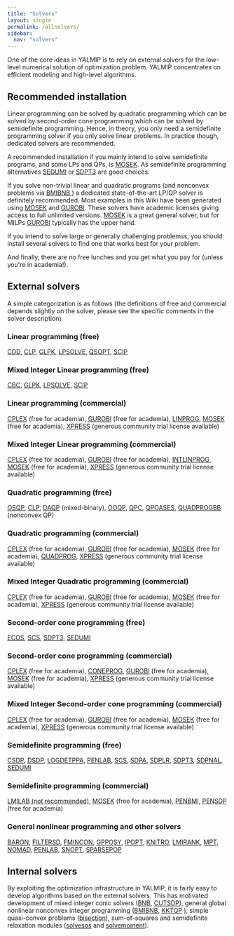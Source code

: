 ```yaml
---
title: "Solvers"
layout: single
permalink: /allsolvers/
sidebar:
  nav: "solvers"
---
```


One of the core ideas in YALMIP is to rely on external solvers for the low-level numerical solution of optimization problem. YALMIP concentrates on efficient modeling and high-level algorithms.

## Recommended installation

Linear programming can be solved by quadratic programming which can be solved by second-order cone programming which can be solved by semidefinite programming. Hence, in theory, you only need a semidefinite programming solver if you only solve linear problems. In practice though, dedicated solvers are recommended.

A recommended installation if you mainly intend to solve semidefinite programs, and some LPs and QPs, is [MOSEK](/solver/mosek). As semidefinite programming alternatives [SEDUMI](/solver/sedumi) or [SDPT3](/solver/sdpt3) are good choices.

If you solve non-trivial linear and quadratic programs (and nonconvex problems via [BMIBNB](/solver/bmibnb),) a dedicated state-of-the-art LP/QP solver is definitely recommended. Most examples in this Wiki have been generated using [MOSEK](/solver/mosek) and [GUROBI](/solver/gurobi). These solvers have academic licenses giving access to full unlimited versions. [MOSEK](/solver/mosek) is a great general solver, but for MILPs [GUROBI](/solver/gurobi) typically has the upper hand.

If you intend to solve large or generally challenging problemss, you should install several solvers to find one that works best for your problem.

And finally, there are no free lunches and you get what you pay for (unless you're in academia!).

## External solvers

A simple categorization is as follows (the definitions of free and commercial depends slightly on the solver, please see the specific comments in the solver description)

### Linear programming (free)
[CDD](/solver/cdd), [CLP](/solver/clp), [GLPK](/solver/glpk), [LPSOLVE](/solver/lpsolve), [QSOPT](/solver/qsopt), [SCIP](/solver/scip)

### Mixed Integer Linear programming (free)
[CBC](/solver/cbc), [GLPK](/solver/glpk), [LPSOLVE](/solver/lpsolve), [SCIP](/solver/scip)

### Linear programming (commercial)
[CPLEX](/solver/cplex) (free for academia), [GUROBI](/solver/gurobi) (free for academia), [LINPROG](/solver/linprog), [MOSEK](/solver/mosek) (free for academia), [XPRESS](/solver/xpress)  (generous community trial license available)

### Mixed Integer Linear programming (commercial)
[CPLEX](/solver/cplex) (free for academia), [GUROBI](/solver/gurobi) (free for academia), [INTLINPROG](/solver/intlinprog), [MOSEK](/solver/mosek) (free for academia), [XPRESS](/solver/xpress)  (generous community trial license available)

### Quadratic programming (free)
[OSQP](/solver/osqp), [CLP](/solver/clp), [DAQP](/solver/daqp) (mixed-binary), [OOQP](/solver/ooqp), [QPC](/solver/qpc), [QPOASES](/solver/qpoases), [QUADPROGBB](/solver/quadprogbb) (nonconvex QP)

### Quadratic programming (commercial)
[CPLEX](/solver/cplex) (free for academia), [GUROBI](/solver/gurobi) (free for academia), [MOSEK](/solver/mosek) (free for academia), [QUADPROG](/solver/quadprog), [XPRESS](/solver/xpress) (generous community trial license available)

### Mixed Integer Quadratic programming (commercial)
[CPLEX](/solver/cplex) (free for academia), [GUROBI](/solver/gurobi) (free for academia), [MOSEK](/solver/mosek) (free for academia), [XPRESS](/solver/xpress) (generous community trial license available)

### Second-order cone programming (free)

[ECOS](/solver/ecos), [SCS](/solver/scs), [SDPT3](/solver/sdpt3), [SEDUMI](/solver/sedumi)

### Second-order cone programming (commercial)

[CPLEX](/solver/cplex) (free for academia), [CONEPROG](/solver/coneprog), [GUROBI](/solver/gurobi) (free for academia), [MOSEK](/solver/mosek) (free for academia), [XPRESS](/solver/xpress) (generous community trial license available)

### Mixed Integer Second-order cone programming (commercial)

[CPLEX](/solver/cplex) (free for academia), [GUROBI](/solver/gurobi) (free for academia), [MOSEK](/solver/mosek) (free for academia),  [XPRESS](/solver/xpress) (generous community trial license available)

### Semidefinite programming (free)

[CSDP](/solver/csdp), [DSDP](/solver/dsdp), [LOGDETPPA](/solver/logdetppa), [PENLAB](/solver/penlab), [SCS](/solver/scs), [SDPA](/solver/sdpa), [SDPLR](/solver/sdplr), [SDPT3](/solver/sdpt3), [SDPNAL](/solver/sdpnal), [SEDUMI](/solver/sedumi)

### Semidefinite programming (commercial)

[LMILAB (not recommended)](/solver/lmilab), [MOSEK](/solver/mosek) (free for academia), [PENBMI](/solver/penbmi), [PENSDP](/solver/pensdp) (free for academia)

### General nonlinear programming and other solvers

[BARON](/solver/baron), [FILTERSD](/solver/filtersd), [FMINCON](/solver/fmincon), [GPPOSY](/solver/gpposy), [IPOPT](/solver/ipopt), [KNITRO](/solver/knitro), [LMIRANK](/solver/lmirank), [MPT](/solver/mpt), [NOMAD](/solver/nomad), [PENLAB](/solver/penlab), [SNOPT](/solver/snopt), [SPARSEPOP](/solver/sparsepop)

## Internal solvers

By exploiting the optimization infrastructure in YALMIP, it is fairly easy to develop algorithms based on the external solvers. This has motivated development of mixed integer conic solvers ([BNB](/solver/bnb), [CUTSDP](/solver/cutsdp)), general global nonlinear nonconvex integer programming ([BMIBNB](/solver/bmibnb), [KKTQP](/solver/kktqp) ), simple quasi-convex problems ([bisection](/command/bisection)), sum-of-squares and semidefinite relaxation modules ([solvesos](/command/solvesos) and [solvemoment](/command/solvemoment)).
